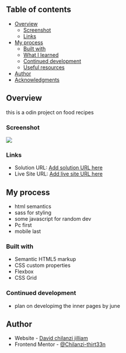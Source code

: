 
## Table of contents

- [Overview](#overview)
  - [Screenshot](#screenshot)
  - [Links](#links)
- [My process](#my-process)
  - [Built with](#built-with)
  - [What I learned](#what-i-learned)
  - [Continued development](#continued-development)
  - [Useful resources](#useful-resources)
- [Author](#author)
- [Acknowledgments](#acknowledgments)

## Overview
this is a odin project on food recipes

### Screenshot

![](images/designs/)

### Links

- Solution URL: [Add solution URL here](https://github.com/Chilanzi-thirt33n/ODINS-RECIPES)
- Live Site URL: [Add live site URL here](https://chilanzi-thirt33n.github.io/ODINS-RECIPES/)

## My process
- html semantics
- sass for styling
- some javascript for random dev
- Pc first
- mobile last

### Built with

- Semantic HTML5 markup
- CSS custom properties
- Flexbox
- CSS Grid

### Continued development

- plan on developimg the inner pages by june 

## Author

- Website - [David chilanzi jilliam](https://chilanzi-thirt33n.github.io/ONLINE-CV/)
- Frontend Mentor - [@Chilanzi-thirt33n](https://www.frontendmentor.io/profile/Chilanzi-thirt33n)


